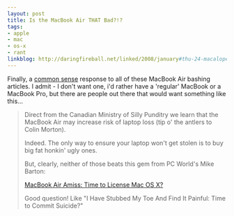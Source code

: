 ```yaml
---
layout: post
title: Is the MacBook Air THAT Bad?!?
tags:
- apple
- mac
- os-x
- rant
linkblog: http://daringfireball.net/linked/2008/january#thu-24-macalope
---
```


Finally, a [common sense](http://blogs.cnet.com/8301-13509_1-9854634-20.html?part=rss&tag=feed&subj=TheMacalope:AnAppleblog)
response to all of these MacBook Air bashing articles. I admit - I don't want one, i'd rather have a
'regular' MacBook or a MacBook Pro, but there are people out there that would want something like this...

> Direct from the Canadian Ministry of Silly Punditry we learn that the MacBook Air may increase risk of
> laptop loss (tip o' the antlers to Colin Morton).
>
> Indeed. The only way to ensure your laptop won't get stolen is to buy big fat honkin' ugly ones.
>
> But, clearly, neither of those beats this gem from PC World's Mike Barton:
>
> [MacBook Air Amiss: Time to License Mac OS X?](http://blogs.pcworld.com/staffblog/archives/006314.html)
>
> Good question! Like "I Have Stubbed My Toe And Find It Painful: Time to Commit Suicide?"
